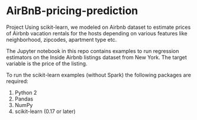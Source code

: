 # AirBnB-pricing-prediction
Project
Using scikit-learn, we modeled on Airbnb dataset to estimate prices of Airbnb vacation rentals for the hosts depending on various features like neighborhood, zipcodes, apartment type etc.

The Jupyter notebook in this repo contains examples to run regression estimators on the Inside Airbnb listings dataset from New York. The target variable is the price of the listing. 

To run the scikit-learn examples (without Spark) the following packages are required:

1. Python 2
2. Pandas
3. NumPy
4. scikit-learn (0.17 or later)

